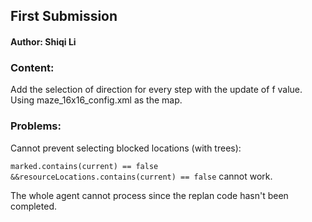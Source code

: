 ## First Submission

#### Author: Shiqi Li

### Content:

Add the selection of direction for every step with the update of f value. Using maze_16x16_config.xml as the map.

### Problems:

Cannot prevent selecting blocked locations (with trees): 

` marked.contains(current) == false &&resourceLocations.contains(current) == false `  cannot work.

The whole agent cannot process since the replan code hasn't been completed.

